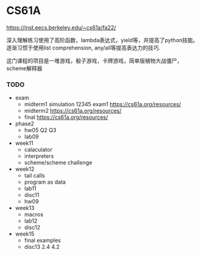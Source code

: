 # CS61A

https://inst.eecs.berkeley.edu/~cs61a/fa22/

深入理解练习使用了高阶函数，lambda表达式，yield等，并提高了python技能。
逐渐习惯于使用list comprehension, any/all等提高表达力的技巧.

这门课程的项目是一堆游戏，骰子游戏，卡牌游戏，简单版植物大战僵尸，scheme解释器

### TODO
- exam
	- midterm1   simulation 12345 exam1  https://cs61a.org/resources/
	- midterm2 https://cs61a.org/resources/
	- final https://cs61a.org/resources/
- phase2
	- hw05 Q2 Q3
	- lab09
- week11
	- calaculator
	- interpreters
	- scheme/scheme challenge
- week12
	- tail calls
	- program as data
	- lab11
	- disc11
	- hw09
- week13
	- macros
	- lab12
	- disc12
- week15
	- final examples
	- disc13
2.4 4.2
